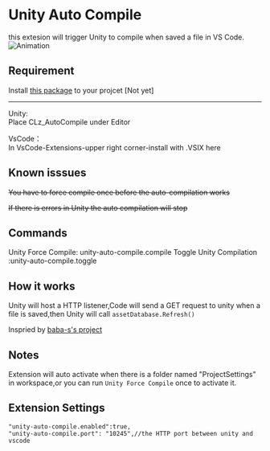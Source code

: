 # Unity Auto Compile
this extesion will trigger Unity to compile when saved a file in VS Code.
![Animation](https://github.com/PostCyberPunk/UnityAutoCompile/assets/134976996/cb126a25-b72b-4152-898c-06ae374a7ffe)
## Requirement  

Install [this package](https://github.com/PostCyberPunk/VSCodeUnityAutoCompliation) to your projcet [Not yet]  

------------------------------------------------------------------------------------------------------------------
Unity:   
Place CLz_AutoCompile under Editor

VsCode：  
In VsCode-Extensions-upper right corner-install with .VSIX here


## Known isssues
~~You have to force compile once before the auto-compilation works~~

~~If there is errors in Unity the auto compilation will stop~~


## Commands
Unity Force Compile: unity-auto-compile.compile
Toggle Unity Compilation :unity-auto-compile.toggle

## How it works
Unity will host a HTTP listener,Code will send a GET request to unity when a file is saved,then Unity will call `assetDatabase.Refresh()`

Inspried by [baba-s's project](https://github.com/baba-s/unity-compile-in-background)

## Notes
Extension will auto activate when there is a folder named "ProjectSettings" in workspace,or you can run `Unity Force Compile` once to activate it.

## Extension Settings
```
"unity-auto-compile.enabled":true,
"unity-auto-compile.port": "10245",//the HTTP port between unity and vscode 
```
